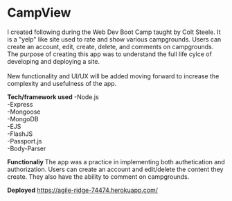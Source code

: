 # CampView

I created following during the Web Dev Boot Camp taught by Colt Steele. It is a "yelp" like site used to rate and show various campgrounds. Users can create an account, edit, create, delete, and comments on campgrounds. The purpose of creating this app was to understand the full life cylce of developing and deploying a site. 
<br> 
<br>
New functionality and UI/UX will be added moving forward to increase the complexity and usefulness of the app. 

<strong>Tech/framework used</strong>
-Node.js
<br>
-Express
<br>
-Mongoose
<br>
-MongoDB
<br>
-EJS
<br>
-FlashJS
<br>
-Passport.js
<br>
-Body-Parser

<strong> Functionaliy </strong>
The app was a practice in implementing both authetication and authorization. Users can create an account and edit/delete the content they create. They also have the ability to comment on campgrounds. 

<strong>Deployed</strong>
https://agile-ridge-74474.herokuapp.com/
